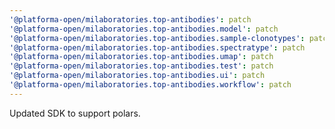 ```yaml
---
'@platforma-open/milaboratories.top-antibodies': patch
'@platforma-open/milaboratories.top-antibodies.model': patch
'@platforma-open/milaboratories.top-antibodies.sample-clonotypes': patch
'@platforma-open/milaboratories.top-antibodies.spectratype': patch
'@platforma-open/milaboratories.top-antibodies.umap': patch
'@platforma-open/milaboratories.top-antibodies.test': patch
'@platforma-open/milaboratories.top-antibodies.ui': patch
'@platforma-open/milaboratories.top-antibodies.workflow': patch
---
```


Updated SDK to support polars.
